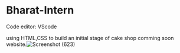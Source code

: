 # Bharat-Intern

Code editor: VScode

using HTML,CSS to build an initial stage of cake shop comming soon website.![Screenshot (623)](https://github.com/Divraj-7/Bharat-Intern/assets/138122681/644b9f9e-40d1-45e0-b59f-78472a3b7247)


